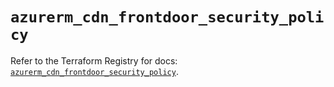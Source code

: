 # `azurerm_cdn_frontdoor_security_policy`

Refer to the Terraform Registry for docs: [`azurerm_cdn_frontdoor_security_policy`](https://registry.terraform.io/providers/hashicorp/azurerm/4.7.0/docs/resources/cdn_frontdoor_security_policy).
